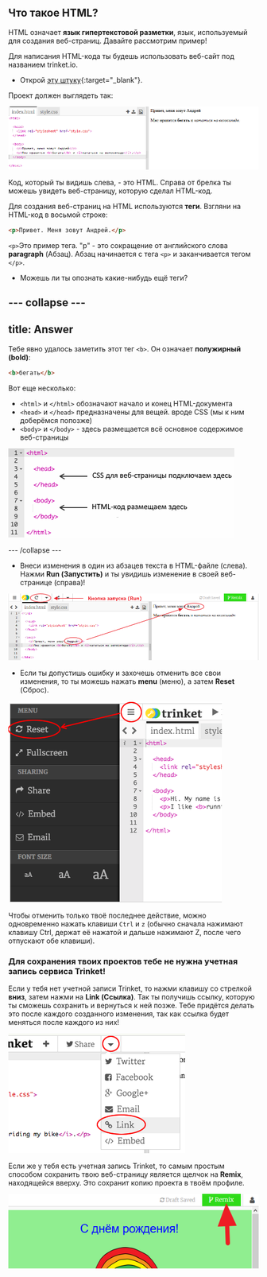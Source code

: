 ## Что такое HTML?

HTML означает **язык гипертекстовой разметки**, язык, используемый для создания веб-страниц. Давайте рассмотрим пример!

Для написания HTML-кода ты будешь использовать веб-сайт под названием trinket.io.

+ Открой [эту штуку](http://jumpto.cc/web-intro){:target="_blank"}.

Проект должен выглядеть так:

![screenshot](images/birthday-starter.png)

Код, который ты видишь слева, - это HTML. Справа от брелка ты можешь увидеть веб-страницу, которую сделал HTML-код.

Для создания веб-страниц на HTML используются **теги**. Взгляни на HTML-код в восьмой строке:

```html
<p>Привет. Меня зовут Андрей.</p>
```

`<p>`Это пример тега. "p" - это сокращение от английского слова **paragraph** (Абзац). Абзац начинается с тега `<p>` и заканчивается тегом `</p>`.

+ Можешь ли ты опознать какие-нибудь ещё теги?

## \--- collapse \---

## title: Answer

Тебе явно удалось заметить этот тег `<b>`. Он означает **полужирный (bold)**:

```html
<b>бегать</b>
```

Вот еще несколько:

+ `<html>` и `</html>` обозначают начало и конец HTML-документа
+ `<head>` и `</head>` предназначены для вещей. вроде CSS (мы к ним доберёмся попозже)
+ `<body>` и `</body>` - здесь размещается всё основное содержимое веб-страницы

![screenshot](images/birthday-head-body.png)

\--- /collapse \---

+ Внеси изменения в один из абзацев текста в HTML-файле (слева). Нажми **Run (Запустить)** и ты увидишь изменение в своей веб-странице (справа)!

![screenshot](images/birthday-edit-html.png)

+ Если ты допустишь ошибку и захочешь отменить все свои изменения, то ты можешь нажать **menu** (меню), а затем **Reset** (Сброс).

![screenshot](images/birthday-reset.png)

Чтобы отменить только твоё последнее действие, можно одновременно нажать клавиши `Ctrl` и `z` (обычно сначала нажимают клавишу Ctrl, держат её нажатой и дальше нажимают Z, после чего отпускают обе клавиши).

### Для сохранения твоих проектов тебе не нужна учетная запись сервиса Trinket!

Если у тебя нет учетной записи Trinket, то нажми клавишу со стрелкой **вниз**, затем нажми на **Link (Ссылка)**. Так ты получишь ссылку, которую ты сможешь сохранить и вернуться к ней позже. Тебе придётся делать это после каждого созданного изменения, так как ссылка будет меняться после каждого из них!

![screenshot](images/birthday-link.png)

Если же у тебя есть учетная запись Trinket, то самым простым способом сохранить твою веб-страницу является щелчок на **Remix**, находящейся вверху. Это сохранит копию проекта в твоём профиле.

![screenshot](images/birthday-remix.png)